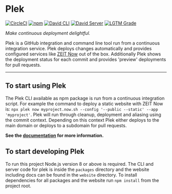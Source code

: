 # Plek
[![CircleCI](https://img.shields.io/circleci/project/github/voorhoede/plek/master.svg?style=flat-square)](https://circleci.com/gh/voorhoede/plek/)
[![npm](https://img.shields.io/npm/v/npm.svg?style=flat-square)](https://www.npmjs.com/package/plek)
[![David CLI](https://img.shields.io/david/voorhoede/plek.svg?path=packages/cli&style=flat-square&label=cli)](https://david-dm.org/voorhoede/plek?path=packages/cli)
[![David Server](https://img.shields.io/david/voorhoede/plek.svg?path=packages/server&style=flat-square&label=server)](https://david-dm.org/voorhoede/plek?path=packages/server)
[![LGTM Grade](https://img.shields.io/lgtm/grade/javascript/g/voorhoede/plek.svg?style=flat-square)](https://lgtm.com/projects/g/voorhoede/plek/)

*Make continuous deployment delightful.*

Plek is a GitHub integration and command line tool run from a continuous integration service. Plek deploys changes automatically and provides configured services like [ZEIT Now](https://zeit.co/now) out of the box. Additionally Plek shows the deployment status for each commit and provides 'preview' deployments for pull requests.

----

## To start using Plek
The Plek CLI available as npm package is run from a continuous integration script. For example the command to deploy a static website with ZEIT Now is: `npx plek now myproject.now.sh --config '--public --static' --app 'myproject'`. Plek will run through cleanup, deployment and aliasing using the commit context. Depending on this context Plek either deploys to the main domain or deploys to a subdomain for pull requests.

**See the [documentation](https://plek.now.sh/) for more information.**

## To start developing Plek
To run this project Node.js version 8 or above is required. The CLI and server code for plek is inside the `packages` directory and the website including docs can be found in the `website` directory. To install dependencies for all packages and the website run `npm install` from the project root.
